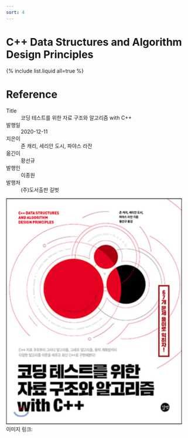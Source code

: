 ```yaml
---
sort: 4
---
```


# C++ Data Structures and Algorithm Design Principles

{% include list.liquid all=true %}

# Reference

<dl>
    <dt>Title</dt> <dd>코딩 테스트를 위한 자료 구조와 알고리즘 with C++</dd>
    <dt>발행일</dt> <dd>2020-12-11</dd>
    <dt>지은이</dt> <dd>존 캐리, 세리안 도시, 파야스 라잔</dd>
    <dt>옮긴이</dt> <dd>황선규</dd>
    <dt>발행인</dt> <dd>이종원</dd>
    <dt>발행처</dt> <dd>(주)도서출판 길벗</dd>
</dl>

<img src="2021-01-04-21-37-57.png" width="480"/>
<br>
이미지 링크: <http://www.yes24.com/Product/Goods/95863013>
